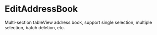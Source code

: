 # EditAddressBook
Multi-section tableView address book, support single selection, multiple selection, batch deletion, etc.
